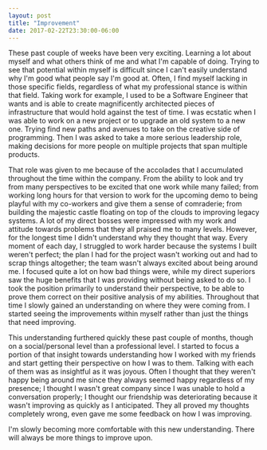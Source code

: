 ```yaml
---
layout: post
title: "Improvement"
date: 2017-02-22T23:30:00-06:00
---
```


These past couple of weeks have been very exciting. Learning a lot about myself and what others think of me and what I'm capable of doing. Trying to see that potential within myself is difficult since I can't easily understand why I'm good what people say I'm good at. Often, I find myself lacking in those specific fields, regardless of what my professional stance is within that field. Taking work for example, I used to be a Software Engineer that wants and is able to create magnificently architected pieces of infrastructure that would hold against the test of time. I was ecstatic when I was able to work on a new project or to upgrade an old system to a new one. Trying find new paths and avenues to take on the creative side of programming. Then I was asked to take a more serious leadership role, making decisions for more people on multiple projects that span multiple products.

That role was given to me because of the accolades that I accumulated throughout the time within the company. From the ability to look and try from many perspectives to be excited that one work while many failed; from working long hours for that version to work for the upcoming demo to being playful with my co-workers and give them a sense of comraderie; from building the majestic castle floating on top of the clouds to improving legacy systems. A lot of my direct bosses were impressed with my work and attitude towards problems that they all praised me to many levels. However, for the longest time I didn't understand why they thought that way. Every moment of each day, I struggled to work harder because the systems I built weren't perfect; the plan I had for the project wasn't working out and had to scrap things altogether; the team wasn't always excited about being around me. I focused quite a lot on how bad things were, while my direct superiors saw the huge benefits that I was providing without being asked to do so. I took the position primarily to understand their perspective, to be able to prove them correct on their positive analysis of my abilities. Throughout that time I slowly gained an understanding on where they were coming from. I started seeing the improvements within myself rather than just the things that need improving.

This understanding furthered quickly these past couple of months, though on a social/personal level than a professional level. I started to focus a portion of that insight towards understanding how I worked with my friends and start getting their perspective on how I was to them. Talking with each of them was as insightful as it was joyous. Often I thought that they weren't happy being around me since they always seemed happy regardless of my presence; I thought I wasn't great company since I was unable to hold a conversation properly; I thought our friendship was deteriorating because it wasn't improving as quickly as I anticipated. They all proved my thoughts completely wrong, even gave me some feedback on how I was improving.

I'm slowly becoming more comfortable with this new understanding. There will always be more things to improve upon.